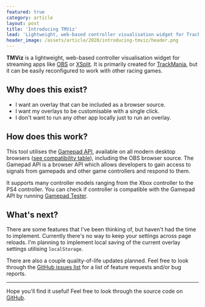 ```yaml
---
featured: true
category: article
layout: post
title: 'Introducing TMViz'
lead: 'Lightweight, web-based controller visualisation widget for TrackMania.'
header_image: /assets/article/2020/introducing-tmviz/header.png
---
```


**TMViz** is a lightweight, web-based controller visualisation widget for streaming apps like [OBS](https://obsproject.com/) or [XSplit](https://www.xsplit.com/). It is primarily created for [TrackMania](https://trackmania.com/), but it can be easily reconfigured to work with other racing games.

## Why does this exist?

- I want an overlay that can be included as a browser source.
- I want my overlays to be customisable with a single click.
- I don't want to run any other app locally just to run an overlay.

## How does this work?

This tool utilises the [Gamepad API](https://developer.mozilla.org/en-US/docs/Web/API/Gamepad_API), available on all modern desktop browsers ([see compatibility table](https://caniuse.com/gamepad)), including the OBS browser source. The Gamepad API is a browser API which allows developers to gain access to signals from gamepads and other game controllers and respond to them.

It supports many controller models ranging from the Xbox controller to the PS4 controller. You can check if controller is compatible with the Gamepad API by running [Gamepad Tester](https://gamepad-tester.com/).

## What's next?

There are some features that I've been thinking of, but haven't had the time to implement. Currently there's no way to keep your settings across page reloads. I'm planning to implement local saving of the current overlay settings utilising `localStorage`.

There are also a couple quality-of-life updates planned. Feel free to look through the [GitHub issues list](https://github.com/resir014/TMViz/issues?q=is%3Aissue+is%3Aopen+sort%3Aupdated-desc) for a list of feature requests and/or bug reports.

---

Hope you'll find it useful! Feel free to look through the source code on [GitHub](https://github.com/resir014/TMViz).
